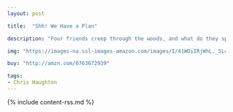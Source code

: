 ```yaml
---
layout: post

title:  "Shh! We Have a Plan"

description: "Four friends creep through the woods, and what do they spot? An exquisite bird high in a tree! “Hello birdie,” waves one. “Shh! We have a plan,” hush the others. They stealthily make their advance, nets in the air. Ready one, ready two, ready three, and go! But as one comically foiled plan follows another, it soon becomes clear that their quiet, observant companion, hand outstretched, has a far better idea."

img: "https://images-na.ssl-images-amazon.com/images/I/41WOiIRjWhL._SL480_.jpg"

buy: "http://amzn.com/0763672939"

tags:
- Chris Haughton
---
```


{% include content-rss.md %}